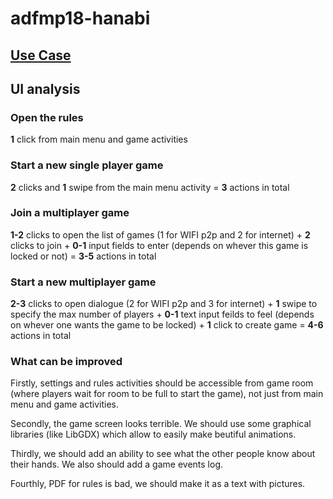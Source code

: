 # adfmp18-hanabi

## [Use Case](https://docs.google.com/document/d/1q9iMniDn_P9BYeRMWgg-3JFajvIzjrDRyh-nXqjIYyw/edit)

## UI analysis

### Open the rules

**1** click from main menu and game activities

### Start a new single player game

**2** clicks and **1** swipe from the main menu activity = **3** actions in total

### Join a multiplayer game

**1-2** clicks to open the list of games (1 for WIFI p2p and 2 for internet) + **2** clicks to join + **0-1** input fields to enter (depends on whever this game is locked or not) = **3-5** actions in total

### Start a new multiplayer game

**2-3** clicks to open dialogue (2 for WIFI p2p and 3 for internet) + **1** swipe to specify the max number of players + **0-1** text input feilds to feel (depends on whever one wants the game to be locked) + **1** click to create game = **4-6** actions in total

### What can be improved

Firstly, settings and rules activities should be accessible from game room (where players wait for room to be full to start the game), not just from main menu and game activities.

Secondly, the game screen looks terrible. We should use some graphical libraries (like LibGDX) which allow to easily make beutiful animations.

Thirdly, we should add an ability to see what the other people know about their hands. We also should add a game events log.

Fourthly, PDF for rules is bad, we should make it as a text with pictures.
